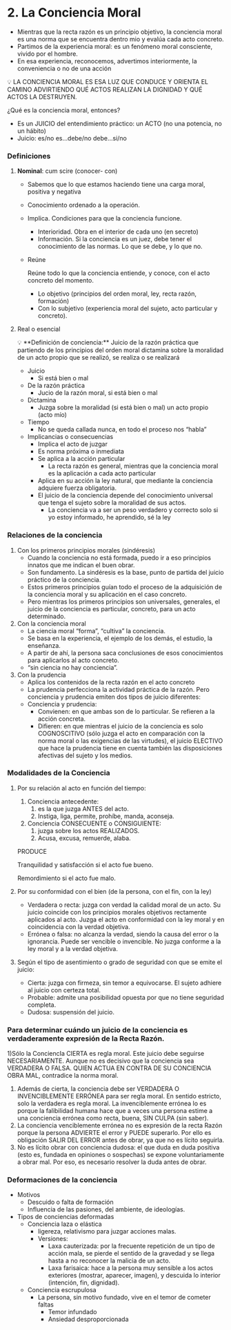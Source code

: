 # 2. La Conciencia Moral

- Mientras que la recta razón es un principio objetivo, la conciencia moral es una norma que se encuentra dentro mio y evalúa cada acto concreto.
- Partimos de la experiencia moral: es un fenómeno moral consciente, vivido por el hombre.
- En esa experiencia, reconocemos, advertimos interiormente, la conveniencia o no de una acción

<aside>
💡 LA CONCIENCIA MORAL ES ESA LUZ QUE CONDUCE Y ORIENTA EL CAMINO
ADVIRTIENDO QUÉ ACTOS REALIZAN LA DIGNIDAD Y QUÉ ACTOS LA DESTRUYEN.

</aside>

¿Qué es la conciencia moral, entonces?

- Es un JUICIO del entendimiento práctico: un ACTO (no una potencia, no un hábito)
- Juicio: es/no es…debe/no debe…si/no

### Definiciones

1. **Nominal**: cum scire (conocer- con)
    - Sabemos que lo que estamos haciendo tiene una carga moral, positiva y negativa
    - Conocimiento ordenado a la operación.
    - Implica. Condiciones para que la conciencia funcione.
        - Interioridad. Obra en el interior de cada uno (en secreto)
        - Información. Si la conciencia es un juez, debe tener el conocimiento de las normas. Lo que se debe, y lo que no.
    - Reúne
        
        Reúne todo lo que la conciencia entiende, y conoce, con el acto concreto del momento. 
        
        - Lo objetivo (principios del orden moral, ley, recta razón, formación)
        - Con lo subjetivo (experiencia moral del sujeto, acto particular y concreto).
2. Real o esencial
    
    <aside>
    💡 **Definición de conciencia:** Juicio de la razón práctica que partiendo de los principios del orden moral dictamina sobre la moralidad de un acto propio que se realizó, se realiza o se realizará
    
    - Juicio
        - Si está bien o mal
    - De la razón práctica
        - Jucio de la razón moral, si está bien o mal
    - Dictamina
        - Juzga sobre la moralidad (si está bien o mal) un acto propio (acto mío)
    - Tiempo
        - No se queda callada nunca, en todo el proceso nos “habla”
    </aside>
    
    - Implicancias o consecuencias
        - Implica el acto de juzgar
        - Es norma próxima o inmediata
        - Se aplica a la acción particular
            - La recta razón es general, mientras que la conciencia moral es la aplicación a cada acto particular
        - Aplica en su acción la ley natural, que mediante la conciencia adquiere fuerza obligatoria.
        - El juicio de la conciencia depende del conocimiento universal que tenga el sujeto sobre la moralidad de sus actos.
            - La conciencia va a ser un peso verdadero y correcto solo si yo estoy informado, he aprendido, sé la ley

### Relaciones de la conciencia

1. Con los primeros principios morales (sindéresis)
    - Cuando la conciencia no está formada, puedo ir a eso principios innatos que me indican el buen obrar.
    - Son fundamento. La sindéresis es la base, punto de partida del juicio práctico de la conciencia.
    - Estos primeros principios guían todo el proceso de la adquisición de la conciencia moral y su aplicación en el caso concreto.
    - Pero mientras los primeros principios son universales, generales, el juicio de la conciencia es particular, concreto, para un acto determinado.
2. Con la conciencia moral
    - La ciencia moral “forma”, “cultiva” la conciencia.
    - Se basa en la experiencia, el ejemplo de los demás, el estudio, la enseñanza.
    - A partir de ahí, la persona saca conclusiones de esos conocimientos para aplicarlos al acto concreto.
    - “sin ciencia no hay conciencia”.
3. Con la prudencia
    - Aplica los contenidos de la recta razón en el acto concreto
    - La prudencia perfecciona la actividad práctica de la razón. Pero conciencia y prudencia emiten dos tipos de juicio diferentes:
    - Conciencia y prudencia:
        - Convienen: en que ambas son de lo particular. Se refieren a la acción concreta.
        - Difieren: en que mientras el juicio de la conciencia es solo COGNOSCITIVO (sólo juzga el acto en comparación con la norma moral o las exigencias de las virtudes), el juicio ELECTIVO que hace la prudencia tiene en cuenta también las disposiciones afectivas del sujeto y los medios.

### Modalidades de la Conciencia

1. Por su relación al acto en función del tiempo:
    1. Conciencia antecedente:
        1. es la que juzga ANTES del acto.
        2. Instiga, liga, permite, prohíbe, manda, aconseja.
    2. Conciencia CONSECUENTE o CONSIGUIENTE:
        1. juzga sobre los actos REALIZADOS.
        2. Acusa, excusa, remuerde, alaba.
    
    PRODUCE
    
    Tranquilidad y satisfacción si el acto fue bueno.
    
    Remordimiento si el acto fue malo.
    
2. Por su conformidad con el bien (de la persona, con el fin, con la ley)
    - Verdadera o recta: juzga con verdad la calidad moral de un acto. Su juicio coincide con los principios morales objetivos rectamente aplicados al acto. Juzga el acto en conformidad con la ley moral y en coincidencia con la verdad objetiva.
    - Errónea o falsa: no alcanza la verdad, siendo la causa del error o la ignorancia. Puede ser vencible o invencible. No juzga conforme a la ley moral y a la verdad objetiva.
3. Según el tipo de asentimiento o grado de seguridad con que se emite el juicio:
    - Cierta: juzga con firmeza, sin temor a equivocarse. El sujeto adhiere al juicio con certeza total.
    - Probable: admite una posibilidad opuesta por que no tiene seguridad completa.
    - Dudosa: suspensión del juicio.

### Para determinar cuándo un juicio de la conciencia es verdaderamente expresión de la Recta Razón.

1)Sólo la ConciencIa CIERTA es regla moral.
Este juicio debe seguirse NECESARIAMENTE.
Aunque no es decisivo que la conciencia sea VERDADERA O FALSA.
QUIEN ACTUA EN CONTRA DE SU CONCIENCIA OBRA MAL, contradice la norma moral.

1. Además de cierta, la conciencia debe ser VERDADERA O INVENCIBLEMENTE ERRÓNEA para ser regla moral.
En sentido estricto, solo la verdadera es regla moral.
La invenciblemente errónea lo es porque la falibilidad humana hace que a veces una persona estime a una conciencia errónea como recta, buena, SIN CULPA (sin saber).
2. La conciencia venciblemente errónea no es expresión de la recta Razón porque la persona ADVIERTE el error y PUEDE superarlo.
Por ello es obligación SALIR DEL ERROR antes de obrar, ya que no es lícito seguirla.
3. No es lícito obrar con conciencia dudosa: el que duda en duda positiva (esto es, fundada en opiniones o sospechas) se expone voluntariamente a obrar mal.
Por eso, es necesario resolver la duda antes de obrar.

### Deformaciones de la conciencia

- Motivos
    - Descuido o falta de formación
    - Influencia de las pasiones, del ambiente, de ideologías.
- Tipos de conciencias deformadas
    - Conciencia laza o elástica
        - ligereza, relativismo para juzgar acciones malas.
        - Versiones:
            - Laxa cauterizada: por la frecuente repetición de un tipo de acción mala, se pierde el sentido de la gravedad y se llega hasta a no reconocer la malicia de un acto.
            - Laxa farisaica: hace a la persona muy sensible a los actos exteriores (mostrar, aparecer, imagen), y descuida lo interior (intención, fin, dignidad).
    - Conciencia escrupulosa
        - La persona, sin motivo fundado, vive en el temor de cometer faltas
            - Temor infundado
            - Ansiedad desproporcionada